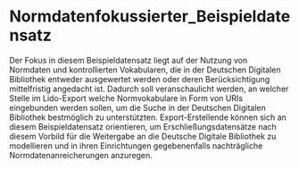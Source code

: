 # Normdatenfokussierter_Beispieldatensatz
Der Fokus in diesem Beispieldatensatz liegt auf der Nutzung von Normdaten und kontrollierten Vokabularen, die in der Deutschen Digitalen Bibliothek entweder ausgewertet werden oder deren Berücksichtigung mittelfristig angedacht ist. Dadurch soll veranschaulicht werden, an welcher Stelle im Lido-Export welche Normvokabulare in Form von URIs eingebunden werden sollen, um die Suche in der Deutschen Digitalen Bibliothek bestmöglich zu unterstützten. Export-Erstellende können sich an diesem Beispieldatensatz orientieren, um Erschließungsdatensätze nach diesem Vorbild für die Weitergabe an die Deutsche Digitale Bibliothek zu modellieren und in ihren Einrichtungen gegebenenfalls nachträgliche Normdatenanreicherungen anzuregen.
